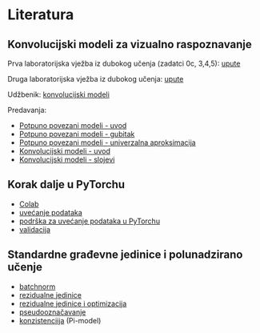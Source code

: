 # Literatura

## Konvolucijski modeli za vizualno raspoznavanje

Prva laboratorijska vježba iz dubokog učenja (zadatci 0c, 3,4,5): [upute](http://www.zemris.fer.hr/~ssegvic/du/lab1.shtml)

Druga laboratorijska vježba iz dubokog učenja: [upute](https://dlunizg.github.io/lab2/)

Udžbenik: [konvolucijski modeli](https://www.deeplearningbook.org/contents/convnets.html)

Predavanja: 
- [Potpuno povezani modeli - uvod](https://www.youtube.com/watch?v=1FRvxsdHQP0)
- [Potpuno povezani modeli - gubitak](https://www.youtube.com/watch?v=8q8lvZmCpDY)
- [Potpuno povezani modeli - univerzalna aproksimacija](https://www.youtube.com/watch?v=-NPo4tUI-sE)
- [Konvolucijski modeli - uvod](https://www.youtube.com/watch?v=rCr2w8_x_po)
- [Konvolucijski modeli - slojevi](https://www.youtube.com/watch?v=vn1lzYBBIsg)

## Korak dalje u PyTorchu
- [Colab](https://colab.research.google.com/drive/1gJAAN3UI9005ecVmxPun5ZLCGu4YBtLo)
- [uvećanje podataka](https://colab.research.google.com/drive/1gJAAN3UI9005ecVmxPun5ZLCGu4YBtLo)
- [podrška za uvećanje podataka u PyTorchu](https://pytorch.org/docs/stable/torchvision/transforms.html)
- [validacija](https://medium.com/@daouda.dala/deep-learning-with-pytorch-selecting-hyperparameters-8e44d7cc78da)

## Standardne građevne jedinice i polunadzirano učenje
- [batchnorm](https://arxiv.org/abs/1805.11604)
- [rezidualne jedinice](https://arxiv.org/abs/1512.03385)
- [rezidualne jedinice i optimizacija](https://arxiv.org/abs/1712.09913)
- [pseudooznačavanje](http://deeplearning.net/wp-content/uploads/2013/03/pseudo_label_final.pdf)
- [konzistenciija](https://arxiv.org/pdf/1703.01780.pdf) (Pi-model)
